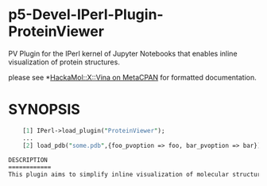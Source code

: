 p5-Devel-IPerl-Plugin-ProteinViewer
==================================
PV Plugin for the IPerl kernel of Jupyter Notebooks that enables inline 
visualization of protein structures.

please see *[HackaMol::X::Vina on MetaCPAN](https://metacpan.org/release/DEMIAN/HackaMol-X-Vina-0.01) for formatted documentation.

SYNOPSIS
============
```perl
    [1] IPerl->load_plugin("ProteinViewer");
    ...
    [2] load_pdb("some.pdb",{foo_pvoption => foo, bar_pvoption => bar}); 

DESCRIPTION
============
This plugin aims to simplify inline visualization of molecular structures. It ecapsulates calls to PV, which is a javascript library that renders graphics with WebGL.

